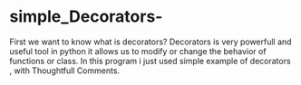 # simple_Decorators-

First we want to know what is decorators? Decorators is very powerfull and useful tool in python it allows us to modify or change the behavior of functions or class.
In this program i just used simple example of decorators , with Thoughtfull Comments. 

